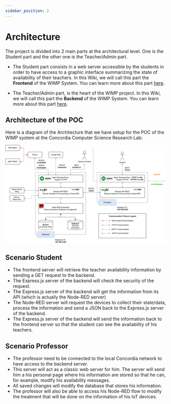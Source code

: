 ```yaml
---
sidebar_position: 2
---
```


# Architecture

The project is divided into 2 main parts at the architectural level. One is the Student part and the other one is the Teacher/Admin part. 
- The Student part consists in a web server accessible by the students in order to have access to a graphic interface summarizing the state of availability of their teachers. In this Wiki, we will call this part the **Frontend** of the WIMP System. You can learn more about this part [here](./frontend/frontend.md).

- The Teacher/Admin part, is the heart of the WIMP project. In this Wiki, we will call this part the **Backend** of the WIMP System. You can learn more about this part [here](./backend/intro.md).

## Architecture of the POC

Here is a diagram of the Architecture that we have setup for the POC of the WIMP system at the Concordia Computer Science Research Lab:

![Architecture of the POC for the WIMP system](../static/img/WIMP_POC_Architecture.png)

## Scenario Student 
- The frontend server will retrieve the teacher availability information by sending a GET request to the backend.
- The Express.js server of the backend will check the security of the request.
- The Express.js server of the backend will get the information from its API (which is actually the Node-RED server)
- The Node-RED server will request the devices to collect their state/data, process the information and send a JSON back to the Express.js server of the backend.
- The Express.js server of the backend will send the information back to the frontend server so that the student can see the availability of his teachers.


## Scenario Professor
- The professor need to be connected to the local Concordia network to have access to the backend server.
- This server will act as a classic web server for him. The server will send him a his personal page where his information are stored so that he can, for example, modify his availability messages.
- All saved changes will modify the database that stores his information.
- The professor will also be able to access his Node-RED flow to modify the treatment that will be done on the information of his IoT devices.
